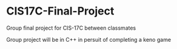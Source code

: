 # CIS17C-Final-Project
Group final project for CIS-17C between classmates

Group project will be in C++ in persuit of completing a keno game

